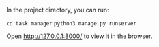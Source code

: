 In the project directory, you can run:

`cd task manager`
`python3 manage.py runserver`

Open http://127.0.0.1:8000/ to view it in the browser.
